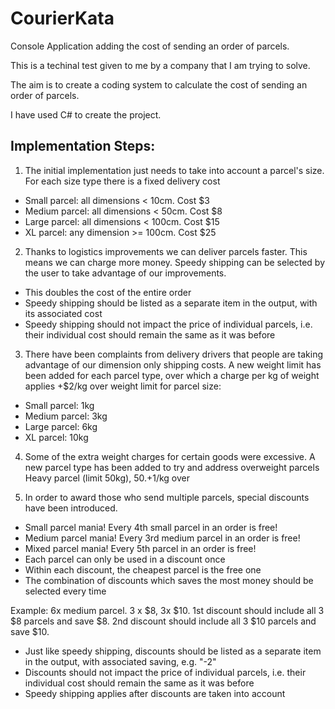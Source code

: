 # CourierKata
Console Application adding the cost of sending an order of parcels.

This is a techinal test given to me by a company that I am trying to solve.

The aim is to create a coding system to calculate the cost of sending an order of parcels.

I have used C# to create the project.

## Implementation Steps:

1. The initial implementation just needs to take into account a parcel's size. For each size
type there is a fixed delivery cost
* Small parcel: all dimensions < 10cm. Cost $3
* Medium parcel: all dimensions < 50cm. Cost $8
* Large parcel: all dimensions < 100cm. Cost $15
* XL parcel: any dimension >= 100cm. Cost $25

2. Thanks to logistics improvements we can deliver parcels faster. This means we can
charge more money. Speedy shipping can be selected by the user to take advantage of our
improvements.
* This doubles the cost of the entire order
* Speedy shipping should be listed as a separate item in the output, with its associated
cost
* Speedy shipping should not impact the price of individual parcels, i.e. their individual
cost should remain the same as it was before

3. There have been complaints from delivery drivers that people are taking advantage of our
dimension only shipping costs. A new weight limit has been added for each parcel type, over
which a charge per kg of weight applies
+$2/kg over weight limit for parcel size:
* Small parcel: 1kg
* Medium parcel: 3kg
* Large parcel: 6kg
* XL parcel: 10kg

4. Some of the extra weight charges for certain goods were excessive. A new parcel type
has been added to try and address overweight parcels
Heavy parcel (limit 50kg), $50. +$1/kg over

5. In order to award those who send multiple parcels, special discounts have been
introduced.
* Small parcel mania! Every 4th small parcel in an order is free!
* Medium parcel mania! Every 3rd medium parcel in an order is free!
* Mixed parcel mania! Every 5th parcel in an order is free!
* Each parcel can only be used in a discount once
* Within each discount, the cheapest parcel is the free one
* The combination of discounts which saves the most money should be selected every
time

Example:
6x medium parcel. 3 x $8, 3x $10. 1st discount should include all 3 $8 parcels and save $8.
2nd discount should include all 3 $10 parcels and save $10.
* Just like speedy shipping, discounts should be listed as a separate item in the output,
with associated saving, e.g. "-2"
* Discounts should not impact the price of individual parcels, i.e. their individual cost
should remain the same as it was before
* Speedy shipping applies after discounts are taken into account
